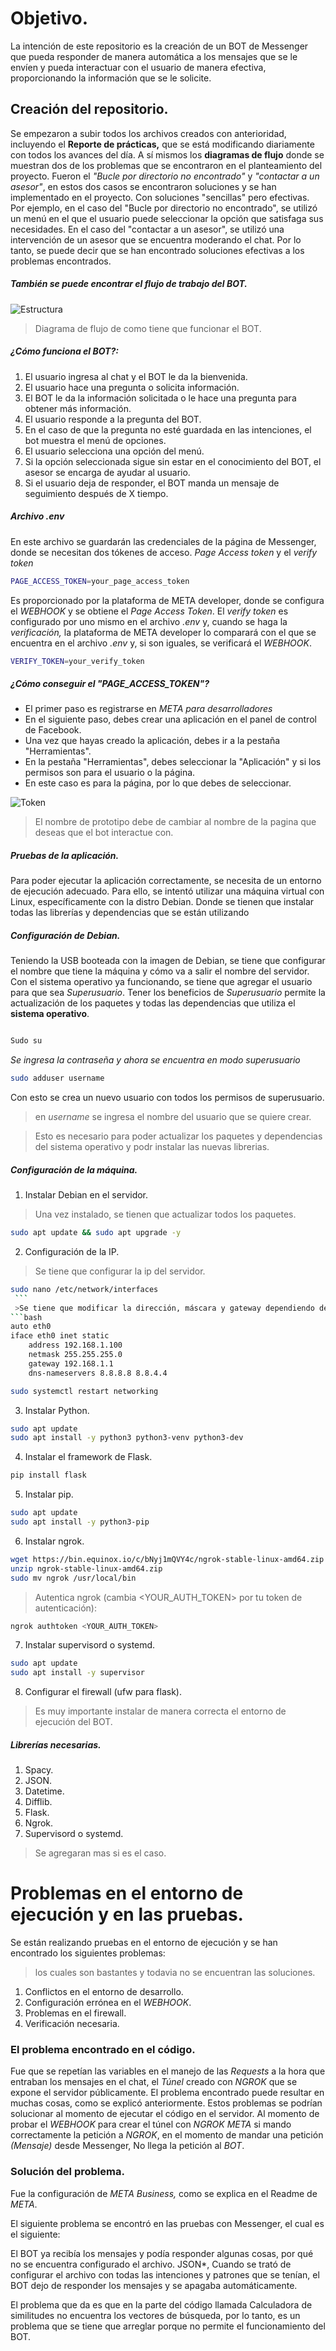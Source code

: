 # Objetivo.

La intención de este repositorio es la creación de un BOT de Messenger que pueda responder de manera automática a los mensajes que se le envíen y pueda interactuar con el usuario de manera efectiva, proporcionando la información que se le solicite.

## Creación del repositorio.

Se empezaron a subir todos los archivos creados con anterioridad, incluyendo el **Reporte de prácticas,** que se está modificando diariamente con todos los avances del día.
A sí mismos los **diagramas de flujo** donde se muestran dos de los problemas que se encontraron en el planteamiento del proyecto. Fueron el *"Bucle por directorio no encontrado"* y *"contactar a un asesor"*, en estos dos casos se encontraron soluciones y se han implementado en el proyecto. Con soluciones "sencillas" pero efectivas. Por ejemplo, en el caso del "Bucle por directorio no encontrado", se utilizó un menú en el que el usuario puede seleccionar la opción que satisfaga sus necesidades. En el caso del "contactar a un asesor", se utilizó una intervención de un asesor que se encuentra moderando el chat. Por lo tanto, se puede decir que se han encontrado soluciones efectivas a los problemas encontrados.

##### También se puede encontrar el flujo de trabajo del BOT.
![Estructura](./img/Estructura.png)
>Diagrama de flujo de como tiene que funcionar el BOT.
##### ¿Cómo funciona el BOT?:
1. El usuario ingresa al chat y el BOT le da la bienvenida.
2. El usuario hace una pregunta o solicita información.
3. El BOT le da la información solicitada o le hace una pregunta para obtener más información.
4. El usuario responde a la pregunta del BOT.
5. En el caso de que la pregunta no esté guardada en las intenciones, el bot muestra el menú de opciones.
6. El usuario selecciona una opción del menú.
7. Si la opción seleccionada sigue sin estar en el conocimiento del BOT, el asesor se encarga de ayudar al usuario.
8. Si el usuario deja de responder, el BOT manda un mensaje de seguimiento después de X tiempo.
[^1]: El tiempo X puede ser configurado por el administrador del BOT. 
[^2]: Ya se encuentran implementadas las soluciones de los casos de uso.


##### Archivo .env

En este archivo se guardarán las credenciales de la página de Messenger, donde se necesitan dos tókenes de acceso.
*Page Access token* y el *verify token*
```bash
PAGE_ACCESS_TOKEN=your_page_access_token
```
Es proporcionado por la plataforma de META developer, donde se configura el *WEBHOOK* y se obtiene el *Page Access Token*.
El *verify token* es configurado por uno mismo en el archivo *.env* y, cuando se haga la *verificación,* la plataforma de META developer lo comparará con el que se encuentra en el archivo *.env* y, si son iguales, se verificará el *WEBHOOK*.

```bash
VERIFY_TOKEN=your_verify_token
```

##### ¿Cómo conseguir el "PAGE_ACCESS_TOKEN"?

* El primer paso es registrarse en *META para desarrolladores*
* En el siguiente paso, debes crear una aplicación en el panel de control de Facebook. 
* Una vez que hayas creado la aplicación, debes ir a la pestaña "Herramientas".
* En la pestaña "Herramientas", debes seleccionar la "Aplicación" y si los permisos son para el usuario o la página.
* En este caso es para la página, por lo que debes de seleccionar.

![Token](./img/access_token.png)

> El nombre de prototipo debe de cambiar al nombre de la pagina que deseas que el bot interactue con.

##### Pruebas de la aplicación.

Para poder ejecutar la aplicación correctamente, se necesita de un entorno de ejecución adecuado. Para ello, se intentó utilizar una máquina virtual con Linux, específicamente con la distro Debian.
Donde se tienen que instalar todas las librerías y dependencias que se están utilizando

##### Configuración de Debian.

Teniendo la USB booteada con la imagen de Debian, se tiene que configurar el nombre que tiene la máquina y cómo va a salir el nombre del servidor.
Con el sistema operativo ya funcionando, se tiene que agregar el usuario para que sea *Superusuario*. Tener los beneficios de *Superusuario* permite la actualización de los paquetes y todas las dependencias que utiliza el **sistema operativo**.

```bash

Sudo su 
```
*Se ingresa la contraseña y ahora se encuentra en modo superusuario*
```bash
sudo adduser username
```
Con esto se crea un nuevo usuario con todos los permisos de superusuario.
>en *username* se ingresa el nombre del usuario que se quiere crear.

>Esto es necesario para poder actualizar los paquetes y dependencias del sistema operativo y podr instalar las nuevas librerias.

##### Configuración de la máquina.
1. Instalar Debian en el servidor.
>Una vez instalado, se tienen que actualizar todos los paquetes.
```bash
sudo apt update && sudo apt upgrade -y
```
2. Configuración de la IP.
>Se tiene que configurar la ip del servidor.
```bash
sudo nano /etc/network/interfaces
 ```
 >Se tiene que modificar la dirección, máscara y gateway dependiendo de la IP que se tenga.
```bash
auto eth0
iface eth0 inet static
    address 192.168.1.100
    netmask 255.255.255.0
    gateway 192.168.1.1
    dns-nameservers 8.8.8.8 8.8.4.4
```
```bash
sudo systemctl restart networking
```
3. Instalar Python.
```bash
sudo apt update
sudo apt install -y python3 python3-venv python3-dev
```
4. Instalar el framework de Flask.
```bash
pip install flask
```
5. Instalar pip.
```bash
sudo apt update
sudo apt install -y python3-pip
```
6. Instalar ngrok.
```bash
wget https://bin.equinox.io/c/bNyj1mQVY4c/ngrok-stable-linux-amd64.zip
unzip ngrok-stable-linux-amd64.zip
sudo mv ngrok /usr/local/bin
```
>Autentica ngrok (cambia <YOUR_AUTH_TOKEN> por tu token de autenticación):
```bash
ngrok authtoken <YOUR_AUTH_TOKEN>
```
7. Instalar supervisord o systemd.
```bash
sudo apt update
sudo apt install -y supervisor
```
8. Configurar el firewall (ufw para flask).
> Es muy importante instalar de manera correcta el entorno de ejecución del BOT.
##### Librerías necesarias.
1. Spacy.
2. JSON.
3. Datetime.
4. Difflib.
6. Flask.
7. Ngrok.
8. Supervisord o systemd.
> Se agregaran mas si es el caso.

# Problemas en el entorno de ejecución y en las pruebas.

Se están realizando pruebas en el entorno de ejecución y se han encontrado los siguientes problemas:
>los cuales son bastantes y todavia no se encuentran las soluciones.
1. Conflictos en el entorno de desarrollo.
2. Configuración errónea en el *WEBHOOK*.
3. Problemas en el firewall.
4. Verificación necesaria.

### El problema encontrado en el código. 

Fue que se repetían las variables en el manejo de las *Requests* a la hora que entraban los mensajes en el chat, el *Túnel* creado con *NGROK* que se expone el servidor públicamente.
El problema encontrado puede resultar en muchas cosas, como se explicó anteriormente. Estos problemas se podrían solucionar al momento de ejecutar el código en el servidor.
Al momento de probar el *WEBHOOK* para crear el túnel con *NGROK* *META* si mando correctamente la petición a *NGROK*, en el momento de mandar una petición *(Mensaje)* desde Messenger, No llega la petición al *BOT*.
### Solución del problema.
Fue la configuración de *META Business,* como se explica en el Readme de *META*.

El siguiente problema se encontró en las pruebas con Messenger, el cual es el siguiente:

El BOT ya recibía los mensajes y podía responder algunas cosas, por qué no se encuentra configurado el archivo. JSON*, Cuando se trató de configurar el archivo con todas las intenciones y patrones que se tenían, el BOT dejo de responder los mensajes y se apagaba automáticamente.

El problema que da es que en la parte del código llamada Calculadora de similitudes no encuentra los vectores de búsqueda, por lo tanto, es un problema que se tiene que arreglar porque no permite el funcionamiento del BOT.

